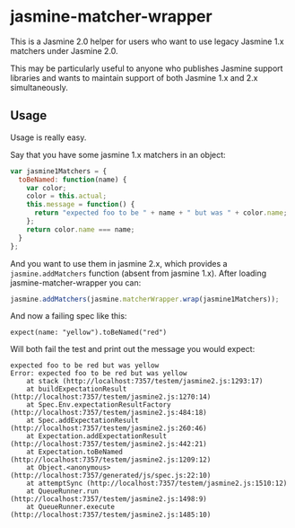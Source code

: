 # jasmine-matcher-wrapper

This is a Jasmine 2.0 helper for users who want to use legacy Jasmine 1.x matchers under Jasmine 2.0.

This may be particularly useful to anyone who publishes Jasmine support libraries and wants to maintain support of both Jasmine 1.x and 2.x simultaneously.

## Usage

Usage is really easy.

Say that you have some jasmine 1.x matchers in an object:

``` javascript
var jasmine1Matchers = {
  toBeNamed: function(name) {
    var color;
    color = this.actual;
    this.message = function() {
      return "expected foo to be " + name + " but was " + color.name;
    };
    return color.name === name;
  }
};
```

And you want to use them in jasmine 2.x, which provides a `jasmine.addMatchers` function (absent from jasmine 1.x). After loading jasmine-matcher-wrapper you can:

``` javascript
jasmine.addMatchers(jasmine.matcherWrapper.wrap(jasmine1Matchers));
```

And now a failing spec like this:

```
expect(name: "yellow").toBeNamed("red")
```

Will both fail the test and print out the message you would expect:

```
expected foo to be red but was yellow
Error: expected foo to be red but was yellow
    at stack (http://localhost:7357/testem/jasmine2.js:1293:17)
    at buildExpectationResult (http://localhost:7357/testem/jasmine2.js:1270:14)
    at Spec.Env.expectationResultFactory (http://localhost:7357/testem/jasmine2.js:484:18)
    at Spec.addExpectationResult (http://localhost:7357/testem/jasmine2.js:260:46)
    at Expectation.addExpectationResult (http://localhost:7357/testem/jasmine2.js:442:21)
    at Expectation.toBeNamed (http://localhost:7357/testem/jasmine2.js:1209:12)
    at Object.<anonymous> (http://localhost:7357/generated/js/spec.js:22:10)
    at attemptSync (http://localhost:7357/testem/jasmine2.js:1510:12)
    at QueueRunner.run (http://localhost:7357/testem/jasmine2.js:1498:9)
    at QueueRunner.execute (http://localhost:7357/testem/jasmine2.js:1485:10)
```
